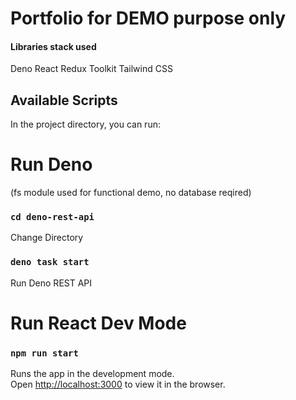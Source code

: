 # Portfolio for DEMO purpose only

#### Libraries stack used
Deno
React
Redux Toolkit
Tailwind CSS



## Available Scripts
In the project directory, you can run:


# Run Deno
(fs module used for functional demo, no database reqired)

### `cd deno-rest-api`
Change Directory

### `deno task start`
Run Deno REST API


# Run React Dev Mode

### `npm run start`

Runs the app in the development mode.\
Open [http://localhost:3000](http://localhost:3000) to view it in the browser.



